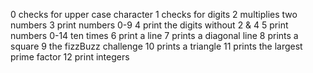 0 checks for upper case character
1 checks for digits
2 multiplies two numbers
3 print numbers 0-9
4 print the digits without 2 & 4
5 print numbers 0-14 ten times
6 print a line
7 prints a diagonal line
8 prints a square
9 the fizzBuzz challenge
10 prints a triangle
11 prints the largest prime factor
12 print integers